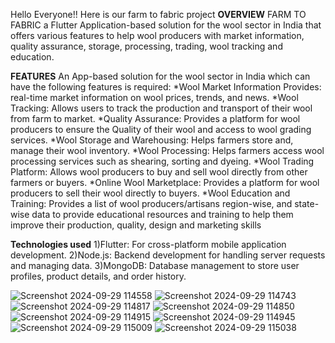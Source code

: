 Hello Everyone!!
Here is our farm to fabric project
**OVERVIEW**
FARM TO FABRIC a Flutter Application-based  solution for the wool sector in India that offers various features to help wool producers with market information, quality assurance, storage, processing, trading, wool tracking and education.

**FEATURES**
An App-based solution for the wool sector in India which can have the following features is required:
*Wool Market Information Provides: real-time market information on wool prices, trends, and news.
*Wool Tracking: Allows users to track the production and transport of their wool from farm to market.
*Quality Assurance: Provides a platform for wool producers to ensure the Quality of their wool and access to wool grading services.
*Wool Storage and Warehousing: Helps farmers store and, manage their wool inventory. 
*Wool Processing: Helps farmers access wool processing services such as shearing, sorting and dyeing.
*Wool Trading Platform: Allows wool producers to buy and sell wool directly from other farmers or buyers.
*Online Wool Marketplace: Provides a platform for wool producers to sell their wool directly to buyers.
*Wool Education and Training: Provides a list of wool producers/artisans region-wise, and state-wise data to provide educational resources and training to help them improve their production, quality, design and marketing skills

**Technologies used**
1)Flutter: For cross-platform mobile application development.
2)Node.js: Backend development for handling server requests and managing data.
3)MongoDB: Database management to store user profiles, product details, and order history.

![Screenshot 2024-09-29 114558](https://github.com/user-attachments/assets/9136a473-7091-4bc2-bb20-8cb072acf3e6)
![Screenshot 2024-09-29 114743](https://github.com/user-attachments/assets/bd7e162c-0b36-45b9-bdaa-bdeebcb45ae9)
![Screenshot 2024-09-29 114817](https://github.com/user-attachments/assets/9243171b-1f9b-4d37-9a8b-fa84e38f9c7b)
![Screenshot 2024-09-29 114850](https://github.com/user-attachments/assets/db1aab74-7f27-4550-986e-d60c3638280e)
![Screenshot 2024-09-29 114915](https://github.com/user-attachments/assets/7d99837b-d395-4114-bb0c-8cc0f374e206)
![Screenshot 2024-09-29 114945](https://github.com/user-attachments/assets/ee9dcb0e-2d93-4ff4-ab6b-34937ed6f2bf)
![Screenshot 2024-09-29 115009](https://github.com/user-attachments/assets/963de1ed-8fdf-4fdf-958b-4ccafd9acec8)
![Screenshot 2024-09-29 115038](https://github.com/user-attachments/assets/c2372084-a32c-4279-83c9-1d561dc279ec)








 
